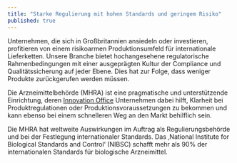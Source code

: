```yaml
---
title: "Starke Regulierung mit hohen Standards und geringem Risiko"
published: true
---
```


Unternehmen, die sich in Großbritannien ansiedeln oder investieren, profitieren von einem risikoarmen Produktionsumfeld für internationale Lieferketten. Unsere Branche bietet hochangesehene regulatorische Rahmenbedingungen mit einer ausgeprägten Kultur der Compliance und Qualitätssicherung auf jeder Ebene. Dies hat zur Folge, dass weniger Produkte zurückgerufen werden müssen.

Die Arzneimittelbehörde (MHRA) ist eine pragmatische und unterstützende Einrichtung, deren [Innovation Office](https://www.gov.uk/government/groups/mhra-innovation-office) Unternehmen dabei hilft, Klarheit bei Produktregulationen oder Produktionsvoraussetzungen zu bekommen und kann ebenso bei einem schnelleren Weg an den Markt behilflich sein.

Die MHRA hat weltweite Auswirkungen im Auftrag als Regulierungsbehörde und bei der Festlegung internationaler Standards. Das ‚National Institute for Biological Standards and Control‘ (NIBSC) schafft mehr als 90% der internationalen Standards für biologische Arzneimittel.
